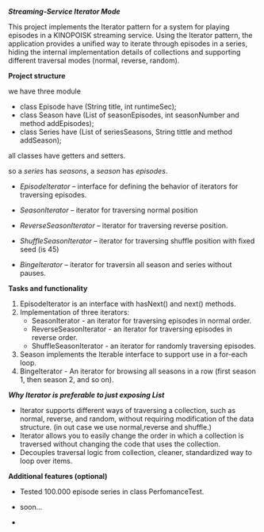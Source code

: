 ***Streaming-Service Iterator Mode***

  This project implements the Iterator pattern for a system for playing episodes in a KINOPOISK streaming service. 
  Using the Iterator pattern, the application provides a unified way to iterate through episodes in a series, 
  hiding the internal implementation details of collections and supporting different traversal modes (normal, reverse, random).
  
**Project structure**

  we have three module

 - class Episode have  (String title, int runtimeSec);
 - class Season  have (List of seasonEpisodes, int seasonNumber and method addEpisodes);
 - class Series  have (List of seriesSeasons, String tittle and method addSeason);

  all classes have getters and setters.

  so a *series* has *seasons*, a *season* has *episodes*.

 - *EpisodeIterator* – interface for defining the behavior of iterators for traversing episodes.

 - *SeasonIterator* – iterator for traversing normal position

 - *ReverseSeasonIterator* – iterator for traversing reverse  position.

 - *ShuffleSeasonIterator* – iterator for traversing shuffle position with fixed seed (is 45)


 - *BingeIterator* –  iterator for traversin all season and series without pauses.

**Tasks and functionality**
1. EpisodeIterator is an interface with hasNext() and next() methods.
2. Implementation of three iterators:
   - SeasonIterator - an iterator for traversing episodes in normal order.
   - ReverseSeasonIterator - an iterator for traversing episodes in reverse order.
   - ShuffleSeasonIterator - an iterator for randomly traversing episodes.
3. Season implements the Iterable<Episode> interface to support use in a for-each loop.
4. BingeIterator - An iterator for browsing all seasons in a row (first season 1, then season 2, and so on).


***Why Iterator is preferable to just exposing List<Episode>***
 -  Iterator supports different ways of traversing a collection, such as normal, reverse, and random, without requiring modification of the data structure. (in out case we use normal,reverse and shuffle.)
 -  Iterator allows you to easily change the order in which a collection is traversed without changing the code that uses the collection.
 -  Decouples traversal logic from collection, cleaner, standardized way to loop over items.

**Additional features (optional)**
 - Tested 100.000 episode series in class PerfomanceTest.
 - soon...

 - 
